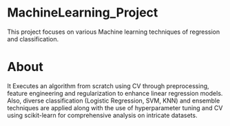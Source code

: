 # MachineLearning_Project
This project focuses on various Machine learning techniques of regression and classification.
# About 
It Executes an algorithm from scratch using CV through preprocessing, feature engineering and regularization to enhance linear regression models.
Also, diverse classification (Logistic Regression, SVM, KNN) and ensemble techniques are applied along with the use of  hyperparameter tuning and CV using scikit-learn for comprehensive analysis on intricate datasets.
